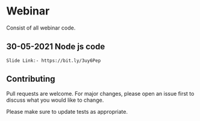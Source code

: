 # Webinar

Consist of all webinar code.


## 30-05-2021 Node js code

```
Slide Link:- https://bit.ly/3uy6Pep
```

## Contributing
Pull requests are welcome. For major changes, please open an issue first to discuss what you would like to change.

Please make sure to update tests as appropriate.